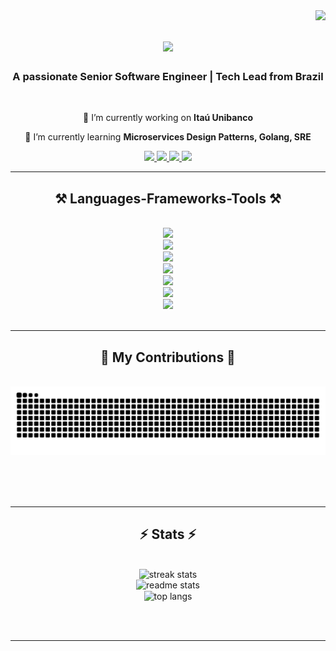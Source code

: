 <img align="right" src="https://visitor-badge.laobi.icu/badge?page_id=wesleyosantos91.wesleyosantos91" />

<h1 align="center">
    <img src="https://readme-typing-svg.herokuapp.com/?font=Righteous&size=35&center=true&vCenter=true&width=500&height=70&duration=4000&lines=Hi+There!+👋;+I'm+Wesley+Oliveira+Santos!;" />
</h1>

<h3 align="center">A passionate Senior Software Engineer | Tech Lead from Brazil</h3>

<br/>

<div align="center">
 
 🔭 I’m currently working on **Itaú Unibanco**
 
 🌱 I’m currently learning **Microservices Design Patterns, Golang, SRE**

 </div>
 
<div align="center"> 
  <a href="mailto:wesleyosantos91@gmail.com">
    <img src="https://img.shields.io/badge/Gmail-333333?style=for-the-badge&logo=gmail&logoColor=red" />
  </a>
  <a href="https://www.linkedin.com/in/wesleyosantos91/" target="_blank">
    <img src="https://img.shields.io/badge/LinkedIn-0077B5?style=for-the-badge&logo=linkedin&logoColor=white" target="_blank" />
  </a>
  <a href="https://wesleyosantos91.github.io/" target="_blank">
     <img src="https://img.shields.io/badge/Portfolio-FF5722?style=for-the-badge&logo=todoist&logoColor=white" target="_blank" />
  </a>
  <a href="https://wesleyosantos91.medium.com/" target="_blank">
     <img src="https://img.shields.io/badge/MEDIUM-000000?style=for-the-badge&logo=medium&logoColor=white" target="_blank" />
  </a>
</div>

 <hr/>
 
<h2 align="center">⚒️ Languages-Frameworks-Tools ⚒️</h2>
<br/>
<div align="center">
    <img src="https://skillicons.dev/icons?i=java,spring,maven,gradle,idea"/>
    <br>
    <img src="https://skillicons.dev/icons?i=angular,typescript,js,html,vscode"/>
    <br>
    <img src="https://skillicons.dev/icons?i=golang,python,nodejs"/> 
    <br>
    <img src="https://skillicons.dev/icons?i=mysql,postgres,redis,dynamodb,mongodb" />
    <br>
    <img src="https://skillicons.dev/icons?i=docker,kubernetes,jenkins,githubactions,git" />
    </br>
    <img src="https://skillicons.dev/icons?i=aws,kafka,grafana,prometheus" />
    </br>
    <img src="https://skillicons.dev/icons?i=windows,linux,apple" />
</div>

<br/>
<hr/>

<div align="center">
  <h2>🐍 My Contributions 🐍</h2>
  <br>
  <img alt="snake eating my contributions" src="https://raw.githubusercontent.com/wesleyosantos91/wesleyosantos91/output/github-contribution-grid-snake.svg" />
  
  <br/><br/><br/>
</div>

<hr/>

<h2 align="center">⚡ Stats ⚡</h2>
<br>
<div align=center>
  <img width=390 src="https://streak-stats.demolab.com/?user=wesleyosantos91&count_private=true&theme=react&border_radius=10" alt="streak stats"/>
  <br/>
  <img width=390 src="https://github-readme-stats.vercel.app/api?username=wesleyosantos91&count_private=true&show_icons=true&theme=react&rank_icon=github&border_radius=10" alt="readme stats" />
  <br/>
  <img width=325 align="center" src="https://github-readme-stats.vercel.app/api/top-langs/?username=wesleyosantos91&hide=HTML&langs_count=8&layout=compact&theme=react&border_radius=10&size_weight=0.5&count_weight=0.5&exclude_repo=github-readme-stats" alt="top langs" />
</div>

<br/><br/>

<hr/>

<br/>
